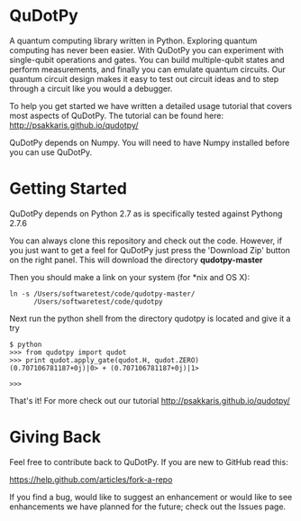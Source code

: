 QuDotPy
=======

A quantum computing library written in Python. Exploring quantum computing has never been easier. With QuDotPy you can 
experiment with single-qubit operations and gates. You can build multiple-qubit states and perform measurements, and finally you can emulate quantum circuits. Our quantum circuit design makes it easy to test out circuit ideas and to step through a circuit like you would a debugger.

To help you get started we have written a detailed usage tutorial that covers most aspects of QuDotPy. The tutorial can be found here: http://psakkaris.github.io/qudotpy/

QuDotPy depends on Numpy. You will need to have Numpy installed before you can use QuDotPy. 


Getting Started
===============

QuDotPy depends on Python 2.7 as is specifically tested against Pythong 2.7.6


You can always clone this repository and check out the code. However, if you just want to get a feel for QuDotPy just press the 'Download Zip' button on the right panel. This will download the directory **qudotpy-master**

Then you should make a link on your system (for *nix and OS X):
```
ln -s /Users/softwaretest/code/qudotpy-master/ 
      /Users/softwaretest/code/qudotpy
```

Next run the python shell from the directory qudotpy is located and give it a try

```
$ python
>>> from qudotpy import qudot
>>> print qudot.apply_gate(qudot.H, qudot.ZERO)
(0.707106781187+0j)|0> + (0.707106781187+0j)|1>

>>> 

```

That's it! For more check out our tutorial http://psakkaris.github.io/qudotpy/

Giving Back
===========

Feel free to contribute back to QuDotPy. If you are new to GitHub read this: 

https://help.github.com/articles/fork-a-repo

If you find a bug, would like to suggest an enhancement or would like to see enhancements we have planned for the future; check out the Issues page.
